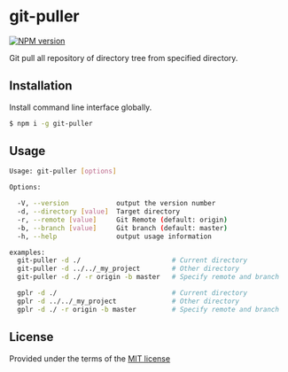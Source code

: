 # git-puller
[![NPM version](https://badge.fury.io/js/badge-list.svg)](https://www.npmjs.com/package/git-puller)

Git pull all repository of directory tree from specified directory.

## Installation

Install command line interface globally.

```sh
$ npm i -g git-puller
```

## Usage

```sh
Usage: git-puller [options]

Options:

  -V, --version            output the version number
  -d, --directory [value]  Target directory
  -r, --remote [value]     Git Remote (default: origin)
  -b, --branch [value]     Git branch (default: master)
  -h, --help               output usage information

examples:
  git-puller -d ./                       # Current directory
  git-puller -d ../../_my_project        # Other directory
  git-puller -d ./ -r origin -b master   # Specify remote and branch

  gplr -d ./                             # Current directory
  gplr -d ../../_my_project              # Other directory
  gplr -d ./ -r origin -b master         # Specify remote and branch
```

## License

Provided under the terms of the [MIT license](./LICENSE)


